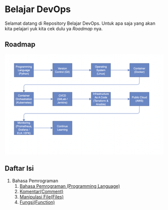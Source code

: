 # Belajar DevOps
Selamat datang di Repository Belajar DevOps. Untuk apa saja yang akan kita pelajari yuk kita cek dulu ya *Roadmap* nya.
## **Roadmap**
![Roadmap](./Roadmap.png)
## **Daftar Isi**
1. Bahasa Pemrograman
    1. [Bahasa Pemrograman (Programming Language)](https://github.com/ludesdeveloper/Belajar-DevOps/tree/master/1-Programming-Language/1-Programming-Language)
    2. [Komentar(Comment)](https://github.com/ludesdeveloper/Belajar-DevOps/tree/master/1-Programming-Language/2-Comment)
    3. [Manipulasi File(Files)](https://github.com/ludesdeveloper/Belajar-DevOps/tree/master/1-Programming-Language/3-Files)
    4. [Fungsi(Function)](https://github.com/ludesdeveloper/Belajar-DevOps/tree/master/1-Programming-Language/4-Function)

